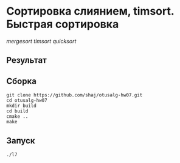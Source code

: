 # Сортировка слиянием, timsort. Быстрая сортировка

_mergesort timsort quicksort_

## Результат


## Сборка

```shell
git clone https://github.com/shaj/otusalg-hw07.git
cd otusalg-hw07
mkdir build
cd build
cmake ..
make
```

## Запуск

```shell
./l7
```

